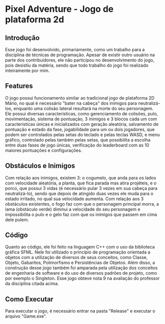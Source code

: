 # Pixel Adventure - Jogo de plataforma 2d

## Introdução
Esse jogo foi desenvolvido, primariamente, como um trabalho para a disciplina de técnicas de programação. Apesar de existir outro usuário na parte dos contribuidores, ele não participou no desenvolvimento do jogo, pois desistiu da matéria, sendo que todo trabalho do jogo foi realizado inteiramente por mim. 

## Features
O jogo possui funcionamento similar ao tradicional jogo de plataforma 2D Mário, no qual é necessário "bater na cabeça" dos inimigos para neutralizá-los, enquanto uma colisão lateral resultará na morte do seu personagem. Ele possui diversas características, como gerenciamento de colisões, pulo, movimentação, sistema de pontuação, 3 inimigos e 3 blocos cada um com características únicas e inicializados com geração aleatória, salvamento de pontuação e estado da fase, jogabilidade para um ou dois jogadores, que podem ser controlados pelas setas do teclado e pelas teclas WASD, e menu gráfico, controlado pelas também pelas setas, que possibilita a escolha entre duas fases de jogo únicas, verificação do leaderboard com as 10 maiores pontuações e configurações.

## Obstáculos e Inimigos
Com relação aos inimigos, existem 3: o cogumelo, que anda para os lados com velocidade aleatória, a planta, que fica parada mas atira projéteis, e o porco, que possui 3 vidas (é necessário pular 3 vezes em sua cabeça para neutralizá-lo), sendo que depois de atingido duas vezes ele muda para o estado irritado, no qual sua velocidade aumenta. Com relação aos 3 obstáculos existentes, o fogo faz com que o personagem principal morra, a lama (obstáculo verde) diminui a velocidade do seu personagem e impossibilita o pulo e o gelo faz com que os inimigos que passem em cima dele pulem.

## Código
Quanto ao código, ele foi feito na linguagem C++ com o uso da biblioteca gráfica SFML. Nele foi utilizado o princípio de programação orientada a objetos com a utilização de diversos de seus conceitos, como Classe, Objeto, Gabaritos, Polimorfismo e Persistências de Objetos. Além disso, a construção desse jogo também foi amparada pela utilização dos conceitos de engenharia de software e do uso de diversos padrões de projeto, como por exemplo o Singleton. Esse jogo obteve nota 9 na avaliação do professor da disciplina citada acima.

## Como Executar
Para executar o jogo, é necessário entrar na pasta "Release" e executar o arquivo "Game.exe".
